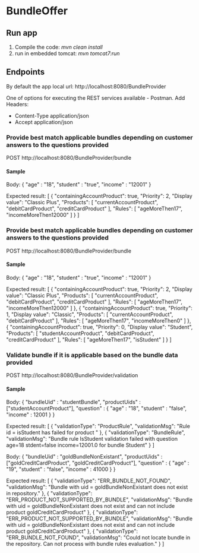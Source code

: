 # BundleOffer

## Run app
1. Compile the code: *mvn clean install*
2. run in embedded tomcat: *mvn tomcat7:run*

## Endpoints
By default the app local url:
http://localhost:8080/BundleProvider

One of options for executing the REST services available - Postman.
Add Headers:
* Content-Type      application/json
* Accept            application/json


### Provide best match applicable bundles depending on customer answers to the questions provided
POST http://localhost:8080/BundleProvider/bundle

#### Sample
Body:
{
	"age" : "18", 
	"student" : "true",
	"income" : "12001"
}

Expected result:
[
  {
    "containingAccountProduct": true,
    "Priority": 2,
    "Display value": "Classic Plus",
    "Products": [
      "currentAccountProduct",
      "debitCardProduct",
      "creditCardProduct"
    ],
    "Rules": [
      "ageMoreThen17",
      "incomeMoreThen12000"
    ]
  }
]

### Provide best match applicable bundles depending on customer answers to the questions provided
POST http://localhost:8080/BundleProvider/bundle

#### Sample
Body:
{
	"age" : "18", 
	"student" : "true",
	"income" : "12001"
}

Expected result:
[
  {
    "containingAccountProduct": true,
    "Priority": 2,
    "Display value": "Classic Plus",
    "Products": [
      "currentAccountProduct",
      "debitCardProduct",
      "creditCardProduct"
    ],
    "Rules": [
      "ageMoreThen17",
      "incomeMoreThen12000"
    ]
  },
  {
    "containingAccountProduct": true,
    "Priority": 1,
    "Display value": "Classic",
    "Products": [
      "currentAccountProduct",
      "debitCardProduct"
    ],
    "Rules": [
      "ageMoreThen17",
      "incomeMoreThen0"
    ]
  },
  {
    "containingAccountProduct": true,
    "Priority": 0,
    "Display value": "Student",
    "Products": [
      "studentAccountProduct",
      "debitCardProduct",
      "creditCardProduct"
    ],
    "Rules": [
      "ageMoreThen17",
      "isStudent"
    ]
  }
]


### Validate bundle if it is applicable based on the bundle data provided
POST http://localhost:8080/BundleProvider/validation

#### Sample
Body:
{
	"bundleUid" : "studentBundle",
	"productUids" : ["studentAccountProduct"],
	"question" : {
			"age" : "18", 
			"student" : "false",
			"income" : 12001
			}
}

Expected result:
[
  {
    "validationType": "ProductRule",
    "validationMsg": "Rule id = isStudent has failed for product "
  },
  {
    "validationType": "BundleRule",
    "validationMsg": "Bundle rule IsStudent validation failed with question age=18 stdent=false income=12001.0 for bundle Student"
  }
]


Body:
{
	"bundleUid" : "goldBundleNonExistant",
	"productUids" : ["goldCreditCardProduct", "goldCreditCardProduct"],
	"question" : {
			"age" : "19", 
			"student" : "false",
			"income" : 41000
			}
}

Expected result:
[
  {
    "validationType": "ERR_BUNDLE_NOT_FOUND",
    "validationMsg": "Bundle with uid = goldBundleNonExistant does not exist in repository."
  },
  {
    "validationType": "ERR_PRODUCT_NOT_SUPPORTED_BY_BUNDLE",
    "validationMsg": "Bundle with uid = goldBundleNonExistant does not exist and can not include product goldCreditCardProduct"
  },
  {
    "validationType": "ERR_PRODUCT_NOT_SUPPORTED_BY_BUNDLE",
    "validationMsg": "Bundle with uid = goldBundleNonExistant does not exist and can not include product goldCreditCardProduct"
  },
  {
    "validationType": "ERR_BUNDLE_NOT_FOUND",
    "validationMsg": "Could not locate bundle in the repository. Can not process with bundle rules evaluation."
  }
]
